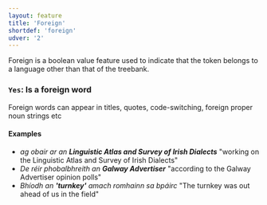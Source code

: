 ```yaml
---
layout: feature
title: 'Foreign'
shortdef: 'foreign'
udver: '2'
---
```


Foreign is a boolean value feature used to indicate that the token belongs to a language other than that of the treebank.


### <a name="Yes">`Yes`</a>: Is a foreign word

Foreign words can appear in titles, quotes, code-switching, foreign proper noun strings etc

#### Examples

- _ag obair ar an <b>Linguistic Atlas and Survey of Irish Dialects</b>_ "working on the Linguistic Atlas and Survey of Irish Dialects"
- _De réir phobalbhreith an <b>Galway Advertiser</b>_ "according to the Galway Advertiser opinion polls"
- _Bhíodh an <b>'turnkey'</b> amach romhainn sa bpáirc_ "The turnkey was out ahead of us in the field"
<!-- Interlanguage links updated Ne 5. května 2024, 18:19:57 CEST -->
